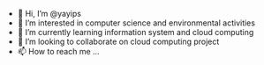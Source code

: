 - 👋 Hi, I’m @yayips
- 👀 I’m interested in computer science and environmental activities
- 🌱 I’m currently learning information system and cloud computing
- 💞️ I’m looking to collaborate on cloud computing project
- 📫 How to reach me ...

<!---
yayips/yayips is a ✨ special ✨ repository because its `README.md` (this file) appears on your GitHub profile.
You can click the Preview link to take a look at your changes.
--->

